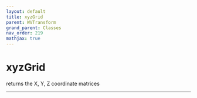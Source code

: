 ```yaml
---
layout: default
title: xyzGrid
parent: WVTransform
grand_parent: Classes
nav_order: 219
mathjax: true
---
```


#  xyzGrid

returns the X, Y, Z coordinate matrices


---

